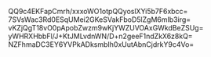 QQ9c4EKFapCmrh/xxxoWO1otpQQyoslXYi5b7F6xbcc=
7SVsWac3Rd0ESqUMei2GKeSVakFboD5lZgM6mIb3irg=
vKZjQgT18vO0pApobZwzm9wKjYWZUVOAxGWkdBeZSUg=
yWHRXHbbFl/J+KtJMLvdnWN/D+n2geeF1ndZkX6z8kQ=
NZFhmaDC3EY6YVPkADksmbIh0xUutAbnCjdrkY9c4Vo=
